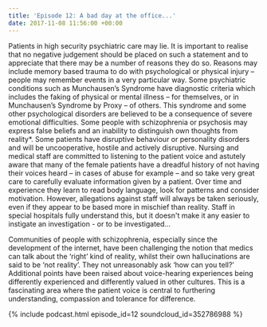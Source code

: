 ```yaml
---
title: 'Episode 12: A bad day at the office...'
date: 2017-11-08 11:56:00 +00:00
---
```


Patients in high security psychiatric care may lie. It is important to realise that no negative judgement should be placed on such a statement and to appreciate that there may be a number of reasons they do so. Reasons may include memory based trauma to do with psychological or physical injury – people may remember events in a very particular way. Some psychiatric conditions such as Munchausen’s Syndrome have diagnostic criteria which includes the faking of physical or mental illness – for themselves, or in Munchausen’s Syndrome by Proxy – of others. This syndrome and some other psychological disorders are believed to be a consequence of severe emotional difficulties. Some people with schizophrenia or psychosis may express false beliefs and an inability to distinguish own thoughts from reality\*. Some patients have disruptive behaviour or personality disorders and will be uncooperative, hostile and actively disruptive. Nursing and medical staff are committed to listening to the patient voice and astutely aware that many of the female patients have a dreadful history of not having their voices heard – in cases of abuse for example – and so take very great care to carefully evaluate information given by a patient. Over time and experience they learn to read body language, look for patterns and consider motivation. However, allegations against staff will always be taken seriously, even if they appear to be based more in mischief than reality. Staff in special hospitals fully understand this, but it doesn't make it any easier to instigate an investigation - or to be investigated…

Communities of people with schizophrenia, especially since the development of the internet, have been challenging the notion that medics can talk about the ‘right’ kind of reality, whilst their own hallucinations are said to be ‘not reality’. They not unreasonably ask ‘how can you tell?’ Additional points have been raised about voice-hearing experiences being differently experienced and differently valued in other cultures. This is a fascinating area where the patient voice is central to furthering understanding, compassion and tolerance for difference.

{% include podcast.html episode_id=12 soundcloud_id=352786988 %}